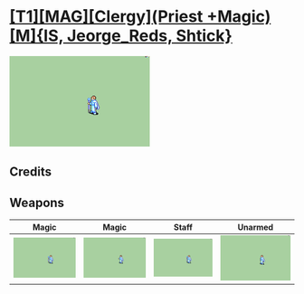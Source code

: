 # [\[T1\]\[MAG\]\[Clergy\]\(Priest +Magic\)\[M\]{IS, Jeorge_Reds, Shtick}](./%5BT1%5D%5BMAG%5D%5BClergy%5D(Priest%20+Magic)%5BM%5D%7BIS,%20Jeorge_Reds,%20Shtick%7D)

<img src="./6.%20Magic%20(Staff)%20(Shtick)/Magic_000.png" alt="[T1][MAG][Clergy](Priest +Magic)[M]{IS, Jeorge_Reds, Shtick} standing" />

## Credits



## Weapons


|Magic |Magic |Staff |Unarmed |
|  :---: | :---: | :---: | :---: |
| <img alt="Magic animation" src="./6.%20Magic%20(Staff)%20(Shtick)/Magic.gif" /> | <img alt="Magic animation" src="./6.%20Magic%20%7BJeorge_Reds%7D/Magic.gif" /> | <img alt="Staff animation" src="./7.%20Staff/Staff.gif" /> | <img alt="Unarmed animation" src="./8.%20Unarmed/Unarmed.gif" /> |

